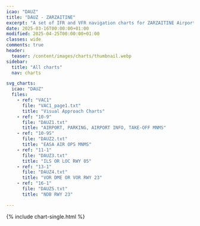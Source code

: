 ```yaml
---
icao: "DAUZ"
title: "DAUZ - ZARZAITINE"
excerpt: "A set of IFR and VFR navigation charts for ZARZAITINE Airport"
date: 2025-03-16T00:00:00+01:00
modified: 2025-04-25T00:00:00+01:00
classes: wide
comments: true
header:
  teaser: /content/images/charts/thumbnail.webp
sidebar:
  title: "All charts"
  nav: charts

svg_charts:
  icao: "DAUZ"
  files:
    - ref: "VAC1"
      file: "VAC1_page1.txt"
      title: "Visual Approach Charts"
    - ref: "10-9"
      file: "DAUZ1.txt"
      title: "AIRPORT, PARKING, AIRPORT INFO, TAKE-OFF MNMS"
    - ref: "10-9S"
      file: "DAUZ2.txt"
      title: "EASA AIR OPS MNMS"
    - ref: "11-1"
      file: "DAUZ3.txt"
      title: "ILS OR LOC RWY 05"
    - ref: "13-1"
      file: "DAUZ4.txt"
      title: "VOR DME OR VOR RWY 23"
    - ref: "16-1"
      file: "DAUZ5.txt"
      title: "NDB RWY 23"

---
```


{% include chart-single.html %}